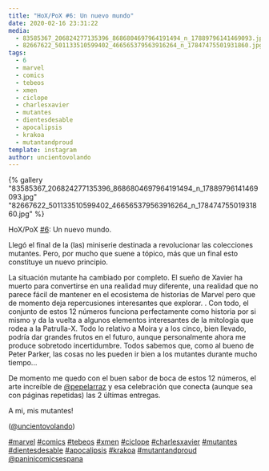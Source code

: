 ```yaml
---
title: "HoX/PoX #6: Un nuevo mundo"
date: 2020-02-16 23:31:22
media: 
  - 83585367_206824277135396_8686804697964191494_n_17889796141469093.jpg
  - 82667622_501133510599402_466565379563916264_n_17847475501931860.jpg
tags: 
  - 6
  - marvel
  - comics
  - tebeos
  - xmen
  - ciclope
  - charlesxavier
  - mutantes
  - dientesdesable
  - apocalipsis
  - krakoa
  - mutantandproud
template: instagram
author: uncientovolando
---
```


{% gallery "83585367_206824277135396_8686804697964191494_n_17889796141469093.jpg" "82667622_501133510599402_466565379563916264_n_17847475501931860.jpg" %}

HoX/PoX [#6](/tags/6): Un nuevo mundo.

Llegó el final de la (las) miniserie destinada a revolucionar las colecciones mutantes. Pero, por mucho que suene a tópico, más que un final esto constituye un nuevo principio.

La situación mutante ha cambiado por completo. El sueño de Xavier ha muerto para convertirse en una realidad muy diferente, una realidad que no parece fácil de mantener en el ecosistema de historias de Marvel pero que de momento deja repercusiones interesantes que explorar. .
Con todo, el conjunto de estos 12 números funciona perfectamente como historia por si mismo y da la vuelta a algunos elementos interesantes de la mitología que rodea a la Patrulla-X. Todo lo relativo a Moira y a los cinco, bien llevado, podría dar grandes frutos en el futuro, aunque personalmente ahora me produce sobretodo incertidumbre. Todos sabemos que, como al bueno de Peter Parker, las cosas no les pueden ir bien a los mutantes durante mucho tiempo...

De momento me quedo con el buen sabor de boca de estos 12 números, el arte increíble de [@pepelarraz](https://instagram.com/pepelarraz) y esa celebración que conecta (aunque sea con páginas repetidas) las 2 últimas entregas.

A mi, mis mutantes!

([@uncientovolando](https://instagram.com/uncientovolando))

[#marvel](/tags/marvel) [#comics](/tags/comics) [#tebeos](/tags/tebeos) [#xmen](/tags/xmen) [#ciclope](/tags/ciclope) [#charlesxavier](/tags/charlesxavier) [#mutantes](/tags/mutantes) [#dientesdesable](/tags/dientesdesable) [#apocalipsis](/tags/apocalipsis) [#krakoa](/tags/krakoa) [#mutantandproud](/tags/mutantandproud) [@paninicomicsespana](https://instagram.com/paninicomicsespana)
